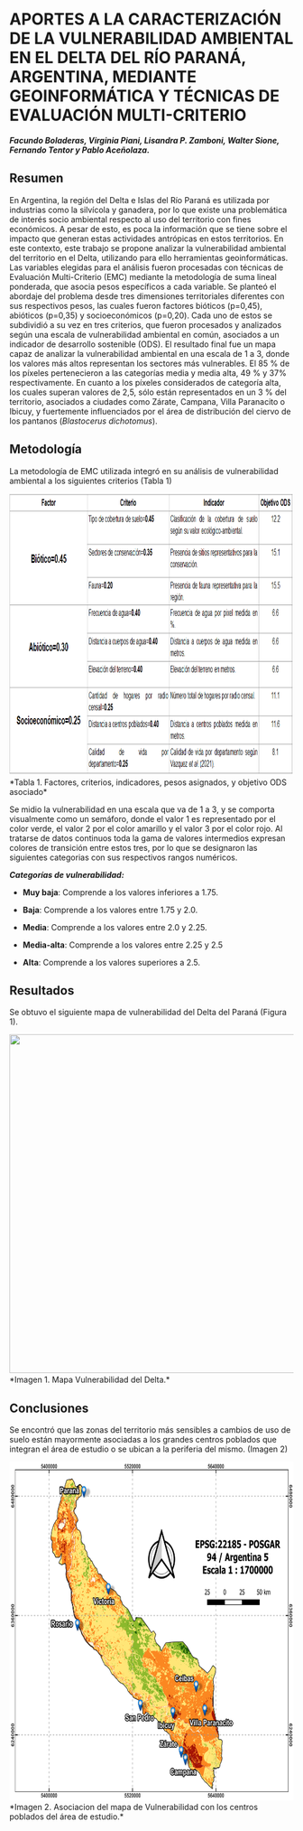 # APORTES A LA CARACTERIZACIÓN DE LA VULNERABILIDAD AMBIENTAL EN EL DELTA DEL RÍO PARANÁ, ARGENTINA, MEDIANTE GEOINFORMÁTICA Y TÉCNICAS DE EVALUACIÓN MULTI-CRITERIO
***Facundo Boladeras, Virginia Piani, Lisandra P. Zamboni, Walter Sione, Fernando Tentor y Pablo Aceñolaza.*** 

## **Resumen**

En Argentina, la región del Delta e Islas del Río Paraná es utilizada por industrias como la silvícola y ganadera, por lo que existe una problemática de interés socio ambiental respecto al uso del territorio con fines económicos. A pesar de esto, es poca la información que se tiene sobre el impacto que generan estas actividades antrópicas en estos territorios. En este contexto, este trabajo se propone analizar la vulnerabilidad ambiental del territorio en el Delta, utilizando para ello herramientas geoinformáticas. Las variables elegidas para el análisis fueron procesadas con técnicas de Evaluación Multi-Criterio (EMC) mediante la metodología de suma lineal ponderada, que asocia pesos específicos a cada variable. Se planteó el abordaje del problema desde tres dimensiones territoriales diferentes con sus respectivos pesos, las cuales fueron factores bióticos (p=0,45), abióticos (p=0,35) y socioeconómicos (p=0,20). Cada uno de estos se subdividió a su vez en tres criterios, que fueron procesados y analizados según una escala de vulnerabilidad ambiental en común, asociados a un indicador de desarrollo sostenible (ODS). El resultado final fue un mapa capaz de analizar la vulnerabilidad ambiental en una escala de 1 a 3, donde los valores más altos representan los sectores más vulnerables. El 85 % de los píxeles pertenecieron a las categorías media y media alta, 49 % y 37% respectivamente. En cuanto a los píxeles considerados de categoría alta, los cuales superan valores de 2,5, sólo están representados en un 3 % del territorio, asociados a ciudades como Zárate, Campana, Villa Paranacito o Ibicuy, y fuertemente influenciados por el área de distribución del ciervo de los pantanos (*Blastocerus dichotomus*). 

## **Metodología**

La metodología de EMC utilizada integró en su análisis de vulnerabilidad ambiental a los siguientes criterios (Tabla 1)
 
 <img src="https://github.com/IDE-FCyT/IDE-FCyT/raw/main/images/TablaCriterios.png" width="1000" height="500" />
 *Tabla 1. Factores, criterios, indicadores, pesos asignados, y objetivo ODS asociado*

Se midio la vulnerabilidad en una escala que va de 1 a 3, y se comporta visualmente como un semáforo, donde el valor 1 es representado por el color verde, el valor 2 por el color amarillo y el valor 3 por el color rojo. Al tratarse de datos continuos toda la gama de valores intermedios expresan colores de transición entre estos tres, por lo que se designaron las siguientes categorias con sus respectivos rangos numéricos. 

***Categorías de vulnerabilidad:***

-	**Muy baja**: Comprende a los valores inferiores a 1.75.

-	**Baja**: Comprende a los valores entre 1.75 y 2.0.

-	**Media**: Comprende a los valores entre 2.0 y 2.25.

-	**Media-alta**: Comprende a los valores entre 2.25 y 2.5

-	**Alta**: Comprende a los valores superiores a 2.5.


## **Resultados**
Se obtuvo el siguiente mapa de vulnerabilidad del Delta del Paraná (Figura 1).

<img src="https://github.com/IDE-FCyT/IDE-FCyT/raw/main/images/Mapa_Beca_3.png" width="850" height="600" />
*Imagen 1. Mapa Vulnerabilidad del Delta.*

## **Conclusiones** 

Se encontró que las zonas del territorio más sensibles a cambios de uso de suelo están mayormente asociadas a los grandes centros poblados que integran el área de estudio o se ubican a la periferia del mismo. (Imagen 2)

<img src="https://github.com/IDE-FCyT/IDE-FCyT/raw/main/images/Mapa_Beca2.png" width="750" height="600" />
*Imagen 2. Asociacion del mapa de Vulnerabilidad con los centros poblados del área de estudio.* 
